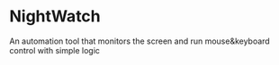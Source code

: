 # NightWatch
An automation tool that monitors the screen and run mouse&amp;keyboard control with simple logic
